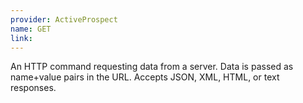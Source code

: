 ```yaml
---
provider: ActiveProspect
name: GET
link:
---
```

An HTTP command requesting data from a server. Data is passed as name+value pairs in the URL. Accepts JSON, XML, HTML, or text responses.
